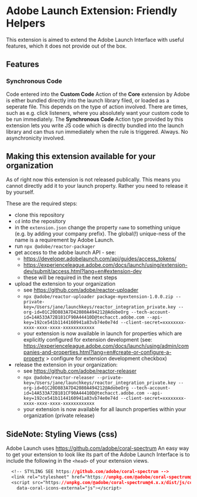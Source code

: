 # Adobe Launch Extension: Friendly Helpers

This extension is aimed to extend the Adobe Launch Interface with useful features, which it does not provide out
of the box.

## Features
### Synchronous Code
Code entered into the **Custom Code** Action of the **Core** extension by Adobe is either bundled
directly into the launch library filed, or loaded as a seperate file.
This depends on the type of action involved.
There are times, such as e.g. click listeners, where you absolutely want your custom code to be run
immediately.
The **Synchronous Code** Action type provided by this extension lets you write JS code which is directly
bundled into the launch library and can thus run immediately when the rule is triggered. Always. No asynchronicity involved. 

## Making this extension available for your organization
As of right now this extension is not released publically. This means you cannot directly add it to your launch property. Rather you need to release it by yourself.

These are the required steps:
- clone this repository
- `cd` into the repository
- in the `extension.json` change the property `name` to something unique (e.g. by adding your company prefix). The global(!) unique-ness of the name is a requirement by Adobe Launch.
- run `npx @adobe/reactor-packager`
- get access to the adobe launch API -  see:
    - https://developer.adobelaunch.com/api/guides/access_tokens/
    - https://experienceleague.adobe.com/docs/launch/using/extension-dev/submit/access.html?lang=en#extension-dev
    - these will be required in the next steps
- upload the extension to your organization
  - see https://github.com/adobe/reactor-uploader
  - `npx @adobe/reactor-uploader package-myextension-1.0.0.zip --private-key=/Users/jane/launchkeys/reactor_integration_private.key --org-id=01C20D883A7D42080A494212@AdobeOrg --tech-account-id=14A533A72B181CF90A44410D@techacct.adobe.com --api-key=192ce541b1144160941a83vb74e0e74d --client-secret=xxxxxxxx-xxxx-xxxx-xxxx-xxxxxxxxxxxx`
  - your extension is now available in launch for properties which are explicitly configured for extension development (see: https://experienceleague.adobe.com/docs/launch/using/admin/companies-and-properties.html?lang=en#create-or-configure-a-property > configure for extension development checkbox)
- release the extension in your organization: 
  - see https://github.com/adobe/reactor-releaser
  - `npx @adobe/reactor-releaser --private-key=/Users/jane/launchkeys/reactor_integration_private.key --org-id=01C20D883A7D42080A494212@AdobeOrg --tech-account-id=14A533A72B181CF90A44410D@techacct.adobe.com --api-key=192ce541b1144160941a83vb74e0e74d --client-secret=xxxxxxxx-xxxx-xxxx-xxxx-xxxxxxxxxxxx`
  - your extension is now available for all launch properties within your organization (private release)


## SideNote: Styling Views (css)
Adobe Launch uses https://github.com/adobe/coral-spectrum
An easy way to get your extension to look like its part of the Adobe Launch Interface is to include the following in the `<head>` of your extension views.
```css
  <!-- STYLING SEE https://github.com/adobe/coral-spectrum -->
  <link rel="stylesheet" href="https://unpkg.com/@adobe/coral-spectrum@4.x.x/dist/css/coral.min.css">
  <script src="https://unpkg.com/@adobe/coral-spectrum@4.x.x/dist/js/coral.min.js"
    data-coral-icons-external="js"></script>
```